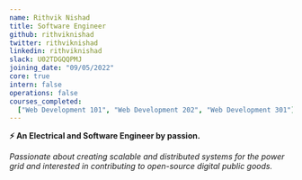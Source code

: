 ```yaml
---
name: Rithvik Nishad
title: Software Engineer
github: rithviknishad
twitter: rithviknishad
linkedin: rithviknishad
slack: U02TDGQQPMJ
joining_date: "09/05/2022"
core: true
intern: false
operations: false
courses_completed:
  ["Web Development 101", "Web Development 202", "Web Development 301"]
---
```


**⚡ An Electrical and Software Engineer by passion.**

_Passionate about creating scalable and distributed systems for the power grid and interested in contributing to open-source digital public goods._
